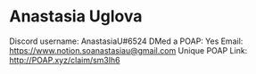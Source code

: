 # Anastasia Uglova

Discord username: AnastasiaU#6524
DMed a POAP: Yes
Email: https://www.notion.soanastasiau@gmail.com
Unique POAP Link: http://POAP.xyz/claim/sm3lh6